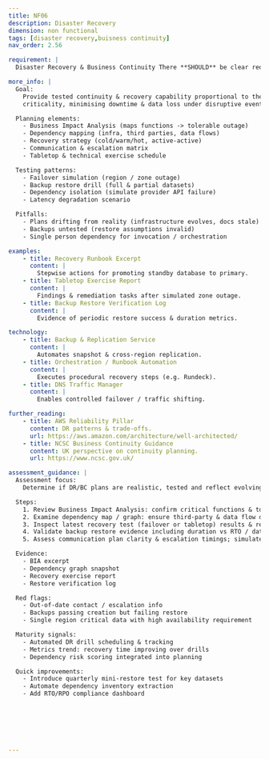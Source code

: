 ```yaml
---
title: NF06
description: Disaster Recovery
dimension: non functional
tags: [disaster recovery,buisness continuity]
nav_order: 2.56

requirement: |
  Disaster Recovery & Business Continuity There **SHOULD** be clear requirements (commensurate with service levels) around DR & BC (and a pragmatic approach taken with regards DR/BC events planned for). Continuity plans and supporting documentation **SHOULD** reflect the requirements, technical & architecture constraints etc.

more_info: |
  Goal:
    Provide tested continuity & recovery capability proportional to the service
    criticality, minimising downtime & data loss under disruptive events.

  Planning elements:
    - Business Impact Analysis (maps functions -> tolerable outage)
    - Dependency mapping (infra, third parties, data flows)
    - Recovery strategy (cold/warm/hot, active-active)
    - Communication & escalation matrix
    - Tabletop & technical exercise schedule

  Testing patterns:
    - Failover simulation (region / zone outage)
    - Backup restore drill (full & partial datasets)
    - Dependency isolation (simulate provider API failure)
    - Latency degradation scenario

  Pitfalls:
    - Plans drifting from reality (infrastructure evolves, docs stale)
    - Backups untested (restore assumptions invalid)
    - Single person dependency for invocation / orchestration

examples: 
    - title: Recovery Runbook Excerpt
      content: |
        Stepwise actions for promoting standby database to primary.
    - title: Tabletop Exercise Report
      content: |
        Findings & remediation tasks after simulated zone outage.
    - title: Backup Restore Verification Log
      content: |
        Evidence of periodic restore success & duration metrics.

technology:
    - title: Backup & Replication Service
      content: |
        Automates snapshot & cross-region replication.
    - title: Orchestration / Runbook Automation
      content: |
        Executes procedural recovery steps (e.g. Rundeck).
    - title: DNS Traffic Manager
      content: |
        Enables controlled failover / traffic shifting.

further_reading:
    - title: AWS Reliability Pillar
      content: DR patterns & trade-offs.
      url: https://aws.amazon.com/architecture/well-architected/
    - title: NCSC Business Continuity Guidance
      content: UK perspective on continuity planning.
      url: https://www.ncsc.gov.uk/

assessment_guidance: |
  Assessment focus:
    Determine if DR/BC plans are realistic, tested and reflect evolving architecture & dependencies.

  Steps:
    1. Review Business Impact Analysis: confirm critical functions & tolerable outage metrics align with stakeholder sign-off.
    2. Examine dependency map / graph: ensure third-party & data flow dependencies current.
    3. Inspect latest recovery test (failover or tabletop) results & remediation status.
    4. Validate backup restore evidence including duration vs RTO / data loss vs RPO.
    5. Assess communication plan clarity & escalation timings; simulate notification path.

  Evidence:
    - BIA excerpt
    - Dependency graph snapshot
    - Recovery exercise report
    - Restore verification log

  Red flags:
    - Out-of-date contact / escalation info
    - Backups passing creation but failing restore
    - Single region critical data with high availability requirement

  Maturity signals:
    - Automated DR drill scheduling & tracking
    - Metrics trend: recovery time improving over drills
    - Dependency risk scoring integrated into planning

  Quick improvements:
    - Introduce quarterly mini-restore test for key datasets
    - Automate dependency inventory extraction
    - Add RTO/RPO compliance dashboard







---
```

